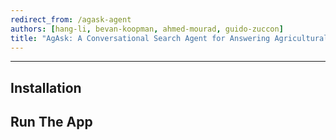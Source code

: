 ```yaml
---
redirect_from: /agask-agent
authors: [hang-li, bevan-koopman, ahmed-mourad, guido-zuccon]
title: "AgAsk: A Conversational Search Agent for Answering Agricultural Questions"
---
```

---

## Installation


## Run The App


